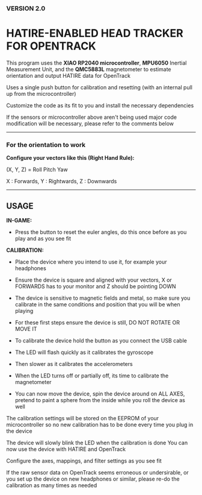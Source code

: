 ### VERSION 2.0


# HATIRE-ENABLED HEAD TRACKER FOR OPENTRACK

This program uses the **XIAO RP2040 microcontroller**,
**MPU6050** Inertial Measurement Unit, and the **QMC5883L**
magnetometer to estimate orientation and output HATIRE
data for OpenTrack

Uses a single push button for calibration and resetting (with an internal pull up from the microcontroller)

Customize the code as its fit to you and install the necessary dependencies

If the sensors or microcontroller above aren't being used
major code modification will be necessary, please refer to the comments below

***

### For the orientation to work

**Configure your vectors like this (Right Hand Rule):**

(X, Y, Z) = Roll Pitch Yaw

X : Forwards,
Y : Rightwards,
Z : Downwards
***
## USAGE

**IN-GAME:**

* Press the button to reset the euler angles, do this once
before as you play and as you see fit

**CALIBRATION:**

* Place the device where you intend to use it, for example your headphones
* Ensure the device is square and aligned with your vectors, X or FORWARDS has to your monitor and Z should be pointing DOWN

* The device is sensitive to magnetic fields and metal, so make sure you calibrate in the same conditions and position that you will be when playing

* For these first steps ensure the device is still, DO NOT ROTATE OR MOVE IT

* To calibrate the device hold the button as you connect the USB cable

* The LED will flash quickly as it calibrates the gyroscope

* Then slower as it calibrates the accelerometers

* When the LED turns off or partially off, its time to calibrate the magnetometer
  
* You can now move the device, spin the device around on ALL AXES, pretend to paint a sphere from the inside while you roll the device as well

The calibration settings will be stored on the EEPROM of your microcontroller so no new calibration has to be done every time you plug in the device

The device will slowly blink the LED when the calibration is done
You can now use the device with HATIRE and OpenTrack

Configure the axes, mappings, and filter settings as you see fit

If the raw sensor data on OpenTrack seems erroneous or undersirable,
or you set up the device on new headphones or similar,
please re-do the calibration as many times as needed